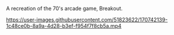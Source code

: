 A recreation of the 70's arcade game, Breakout. 



https://user-images.githubusercontent.com/51823622/170742139-1c48ce0b-8a9a-4d28-b3ef-f954f7f8cb5a.mp4

